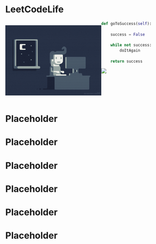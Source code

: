# LeetCodeLife
<div>
    <p style="float: left;"><img src="https://github.com/huaxing-w/LeetCodeLife/blob/main/others/coding%20gif.gif?raw=true" height="220px" width="300px" ></p>
    
</div>

```python
def goToSuccess(self):
    
    success = False
    
    while not success:
        doItAgain
    
    return success
```
<img style="float: left;" src="https://img.shields.io/github/commit-activity/w/huaxing-w/LeetCodeLife?style=for-the-badge">
<br/>
<br/>
<br/>
<br/>
<br/>
<br/>

# Placeholder
# Placeholder
# Placeholder
# Placeholder
# Placeholder
# Placeholder








